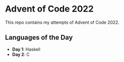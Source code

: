 # Advent of Code 2022

This repo contains my attempts of Advent of Code 2022.

## Languages of the Day

- **Day 1**: Haskell
- **Day 2**: C
